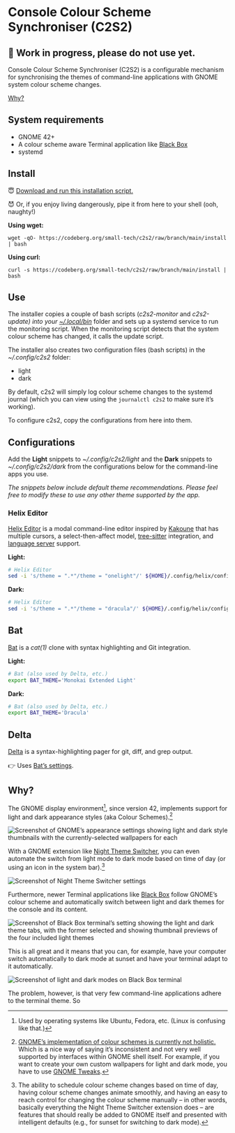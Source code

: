 # Console Colour Scheme Synchroniser (C2S2)



## 🚧 Work in progress, please do not use yet.



Console Colour Scheme Synchroniser (C2S2) is a configurable mechanism for synchronising the themes of command-line applications with GNOME system colour scheme changes.

[Why?](#why)

## System requirements

- GNOME 42+
- A colour scheme aware Terminal application like [Black Box](https://gitlab.gnome.org/raggesilver/blackbox#black-box)
- systemd

## Install

😇 [Download and run this installation script.](https://codeberg.org/small-tech/c2s2/raw/branch/main/install) 

😈 Or, if you enjoy living dangerously, pipe it from here to your shell (ooh, naughty!)

__Using wget:__

```shell
wget -qO- https://codeberg.org/small-tech/c2s2/raw/branch/main/install | bash
```

__Using curl:__

```shell
curl -s https://codeberg.org/small-tech/c2s2/raw/branch/main/install | bash
```

## Use

The installer copies a couple of bash scripts (_c2s2-monitor_ and _c2s2-update) into your [~/.local/bin](https://specifications.freedesktop.org/basedir-spec/basedir-spec-latest.html)_ folder and sets up a systemd service to run the monitoring script. When the monitoring script detects that the system colour scheme has changed, it calls the update script.

The installer also creates two configuration files (bash scripts) in the _~/.config/c2s2_  folder:

- light
- dark

By default, c2s2 will simply log colour scheme changes to the systemd journal (which you can view using the `journalctl c2s2` to make sure it’s working).

To configure c2s2, copy the configurations from here into them.

## Configurations

Add the **Light** snippets to *~/.config/c2s2/light* and the **Dark** snippets to *~/.config/c2s2/dark* from the configurations below for the command-line apps you use.

*The snippets below include default theme recommendations. Please feel free to modify these to use any other theme supported by the app.*

### Helix Editor

[Helix Editor](https://helix-editor.com/) is a modal command-line editor inspired by [Kakoune](http://kakoune.org/) that has multiple cursors, a select-then-affect model, [tree-sitter](https://tree-sitter.github.io/tree-sitter/) integration, and [language server](https://microsoft.github.io/language-server-protocol/) support.

**Light:**

```bash
# Helix Editor
sed -i 's/theme = ".*"/theme = "onelight"/' ${HOME}/.config/helix/config.toml
```

**Dark:**

```bash
# Helix Editor
sed -i 's/theme = ".*"/theme = "dracula"/' ${HOME}/.config/helix/config.toml
```

## Bat

[Bat](https://github.com/sharkdp/bat#readme) is a *cat(1)* clone with syntax highlighting and Git integration.

**Light:**

```bash
# Bat (also used by Delta, etc.)
export BAT_THEME='Monokai Extended Light'
```

**Dark:**

```bash
# Bat (also used by Delta, etc.)
export BAT_THEME='Dracula'
```

## Delta

[Delta](https://github.com/dandavison/delta#readme) is a syntax-highlighting pager for git, diff, and grep output.

👉 Uses [Bat’s settings](#bat).

## Why?

The GNOME display environment[^1], since version 42, implements support for light and dark appearance styles (aka Colour Schemes).[^2]

![Screenshot of GNOME’s appearance settings showing light and dark style thumbnails with the currently-selected wallpapers for each](./images/gnome-appearance-settings.png)

With a GNOME extension like [Night Theme Switcher](), you can even automate the switch from light mode to dark mode based on time of day (or using an icon in the system bar).[^3]

![Screenshot of Night Theme Switcher settings](./images/night-theme-switcher.png)

Furthermore, newer Terminal applications like [Black Box](https://gitlab.gnome.org/raggesilver/blackbox#black-box) follow GNOME’s colour scheme and automatically switch between light and dark themes for the console and its content.

![Screenshot of Black Box terminal’s setting showing the light and dark theme tabs, with the former selected and showing thumbnail previews of the four included light themes](./images/black-box-settings.png)

This is all great and it means that you can, for example, have your computer switch automatically to dark mode at sunset and have your terminal adapt to it automatically.

![Screenshot of light and dark modes on Black Box terminal](./images/black-box.png)

The problem, however, is that very few command-line applications adhere to the terminal theme. So

[^1]: Used by operating systems like Ubuntu, Fedora, etc. (Linux is confusing like that.)
[^2]: [GNOME’s implementation of colour schemes is currently not holistic.](https://gitlab.gnome.org/GNOME/gnome-shell/-/issues/5545) Which is a nice way of saying it’s inconsistent and not very well supported by interfaces within GNOME shell itself. For example, if you want to create your own custom wallpapers for light and dark mode, you have to use [GNOME Tweaks](https://wiki.gnome.org/Apps/Tweaks).
[^3]: The ability to schedule colour scheme changes based on time of day, having colour scheme changes animate smoothly, and having an easy to reach control for changing the colour scheme manually – in other words, basically everything the Night Theme Switcher extension does – are features that should really be added to GNOME itself and presented with intelligent defaults (e.g., for sunset for switching to dark mode).